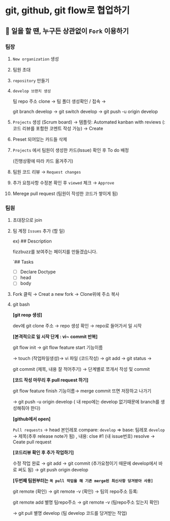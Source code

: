 # git, github, git flow로 협업하기

## 💫 일을 할 땐, 누구든 상관없이 `Fork` 이용하기

### 팀장

1. `New organization` 생성    


2. 팀원 초대   


3. `repository` 만들기    


4. `develop 브랜치 생성`    
    
    팀 repo 주소 clone → 팀 폴더 생성확인 / 접속 →     
    
    git branch develop → git switch develop → git push -u origin develop    


5. `Projects` 생성 (Scrum board) → 템플릿: Automated kanban with reviews  (: 코드 리뷰를 포함한 코멘트 작성 가능) → Create   


6. Preset 되어있는 카드들 삭제     


7. `Projects` 에서 팀원이 생성한 카드(Issue) 확인 후 To do 배정 
    
    (진행상황에 따라 카드 옮겨주기)   
    


8. 팀원 코드 리뷰 → `Request changes`   


9. 추가 요청사항 수정본 확인 후 `viewed` 체크 → `Approve`    


10. Merege pull request (팀원이 작성한 코드가 쌓이게 됨)   

### 팀원  


1. 초대장으로 join   


2. 팀 계정 `Issues`  추가 (할 일)
    
    ex) ## Description
    
    fizzbuzz를 보여주는 페이지를 만들겠습니다.
    
    `## Tasks 
    
    - [ ]  Declare Doctype
    - [ ]  head
    - [ ]  body

3. Fork 클릭 → Creat a new fork  → Clone위에 주소 복사    


4. git bash   

 
   __[git reop 생성]__  



   dev에 git clone 주소 → repo 생성 확인 → repo로 들어가서 일 시작


   __[본격적으로 일 시작 단계  : vi~ commit 반복]__




   git flow init → git flow feature start 기능이름 

   → touch (작업파일생성)→ vi 파일 (코드작성) → git add → git status →

   git commit (제목, 내용 잘 적어주기) → 단계별로 쪼개서 작성 및 commit



   __[코드 작성 마무리 후 pull request 하기]__


   git flow feature finish 기능이름→ merge commit 뜨면 저장하고 나가기

   → git push -u origin develop ( 내 repo에는 develop 없기때문에 branch를 생성해줘야 한다)


   __[github에서 open]__

   
   `Pull requests` → head 본인레포 compare: `develop`  ⇒ base: 팀레포 `develop` → 제목(추후 release note가 됨) , 내용: clse #1 (내 issue번호) resolve → Ceate pull request


   __[코드리뷰 확인 후 추가 작업하기]__


   수정 작업 완료 → git add → git commit (추가요청이기 때문에 develop에서 바로 써도 됨) → git push origin develop


   __[두번째 팀원부터는 `꼭 pull 작업을 해 기존 merge된 최신사항 당겨받아 사용]`__


   git remote (확인) → git remote -v (확인) → 팀의 repo주소 등록:

   git remote add 별명 팀repo주소 → git remote -v (팀repo주소 있는지 확인)

   → git pull 별명 develop (팀 develop 코드를 당겨받는 작업)
